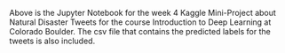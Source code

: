 Above is the Jupyter Notebook for the week 4 Kaggle Mini-Project about Natural Disaster Tweets for the course Introduction to Deep Learning at Colorado Boulder. The csv file that contains the predicted labels for the tweets is also included.
